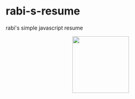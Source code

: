# rabi-s-resume
rabi's simple javascript resume
<p align="center"> 
    <img src="images/masterportfolio-banner-light.png" align="center" height="150"></img>
</p>
